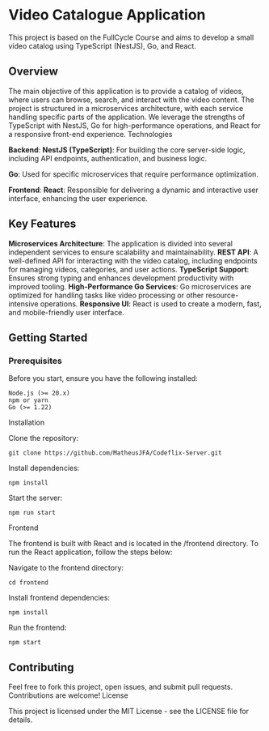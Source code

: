 
# Video Catalogue Application

This project is based on the FullCycle Course and aims to develop a small video catalog using TypeScript (NestJS), Go, and React.

## Overview

The main objective of this application is to provide a catalog of videos, where users can browse, search, and interact with the video content. The project is structured in a microservices architecture, with each service handling specific parts of the application. We leverage the strengths of TypeScript with NestJS, Go for high-performance operations, and React for a responsive front-end experience.
Technologies

**Backend**:
**NestJS (TypeScript)**: For building the core server-side logic, including API endpoints, authentication, and business logic.

**Go**: Used for specific microservices that require performance optimization.

**Frontend**:
**React**: Responsible for delivering a dynamic and interactive user interface, enhancing the user experience.

## Key Features

**Microservices Architecture**: The application is divided into several independent services to ensure scalability and maintainability.
**REST API**: A well-defined API for interacting with the video catalog, including endpoints for managing videos, categories, and user actions.
**TypeScript Support**: Ensures strong typing and enhances development productivity with improved tooling.
**High-Performance Go Services**: Go microservices are optimized for handling tasks like video processing or other resource-intensive operations.
**Responsive UI**: React is used to create a modern, fast, and mobile-friendly user interface.

## Getting Started
### Prerequisites

Before you start, ensure you have the following installed:

    Node.js (>= 20.x)
    npm or yarn
    Go (>= 1.22)

Installation

Clone the repository:

`git clone https://github.com/MatheusJFA/Codeflix-Server.git`

Install dependencies:

`npm install`

Start the server:

`npm run start`

Frontend

The frontend is built with React and is located in the /frontend directory. To run the React application, follow the steps below:

Navigate to the frontend directory:

`cd frontend`

Install frontend dependencies:

`npm install`

Run the frontend:

`npm start`

## Contributing

Feel free to fork this project, open issues, and submit pull requests. Contributions are welcome!
License

This project is licensed under the MIT License - see the LICENSE file for details.
